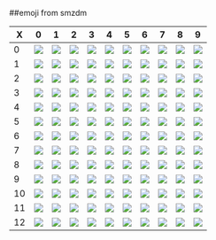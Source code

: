 ##emoji from smzdm

| X | 0 | 1 | 2 | 3 | 4 | 5 | 6 | 7 | 8 | 9 |
| - | - | - | - | - | - | - | - | - | - | - |
| 0 | ![](http://res.astraylinux.com/emoji/0.png) | ![](http://res.astraylinux.com/emoji/1.png) | ![](http://res.astraylinux.com/emoji/2.png) | ![](http://res.astraylinux.com/emoji/3.png) | ![](http://res.astraylinux.com/emoji/4.png) | ![](http://res.astraylinux.com/emoji/5.png) | ![](http://res.astraylinux.com/emoji/6.png) | ![](http://res.astraylinux.com/emoji/7.png) | ![](http://res.astraylinux.com/emoji/8.png) | ![](http://res.astraylinux.com/emoji/9.png) | 
| 1 | ![](http://res.astraylinux.com/emoji/10.png) | ![](http://res.astraylinux.com/emoji/11.png) | ![](http://res.astraylinux.com/emoji/12.png) | ![](http://res.astraylinux.com/emoji/13.png) | ![](http://res.astraylinux.com/emoji/14.png) | ![](http://res.astraylinux.com/emoji/15.png) | ![](http://res.astraylinux.com/emoji/16.png) | ![](http://res.astraylinux.com/emoji/17.png) | ![](http://res.astraylinux.com/emoji/18.png) | ![](http://res.astraylinux.com/emoji/19.png) | 
| 2 | ![](http://res.astraylinux.com/emoji/20.png) | ![](http://res.astraylinux.com/emoji/21.png) | ![](http://res.astraylinux.com/emoji/22.png) | ![](http://res.astraylinux.com/emoji/23.png) | ![](http://res.astraylinux.com/emoji/24.png) | ![](http://res.astraylinux.com/emoji/25.png) | ![](http://res.astraylinux.com/emoji/26.png) | ![](http://res.astraylinux.com/emoji/27.png) | ![](http://res.astraylinux.com/emoji/28.png) | ![](http://res.astraylinux.com/emoji/29.png) | 
| 3 | ![](http://res.astraylinux.com/emoji/30.png) | ![](http://res.astraylinux.com/emoji/31.png) | ![](http://res.astraylinux.com/emoji/32.png) | ![](http://res.astraylinux.com/emoji/33.png) | ![](http://res.astraylinux.com/emoji/34.png) | ![](http://res.astraylinux.com/emoji/35.png) | ![](http://res.astraylinux.com/emoji/36.png) | ![](http://res.astraylinux.com/emoji/37.png) | ![](http://res.astraylinux.com/emoji/38.png) | ![](http://res.astraylinux.com/emoji/39.png) | 
| 4 | ![](http://res.astraylinux.com/emoji/40.png) | ![](http://res.astraylinux.com/emoji/41.png) | ![](http://res.astraylinux.com/emoji/42.png) | ![](http://res.astraylinux.com/emoji/43.png) | ![](http://res.astraylinux.com/emoji/44.png) | ![](http://res.astraylinux.com/emoji/45.png) | ![](http://res.astraylinux.com/emoji/46.png) | ![](http://res.astraylinux.com/emoji/47.png) | ![](http://res.astraylinux.com/emoji/48.png) | ![](http://res.astraylinux.com/emoji/49.png) | 
| 5 | ![](http://res.astraylinux.com/emoji/50.png) | ![](http://res.astraylinux.com/emoji/51.png) | ![](http://res.astraylinux.com/emoji/52.png) | ![](http://res.astraylinux.com/emoji/53.png) | ![](http://res.astraylinux.com/emoji/54.png) | ![](http://res.astraylinux.com/emoji/55.png) | ![](http://res.astraylinux.com/emoji/56.png) | ![](http://res.astraylinux.com/emoji/57.png) | ![](http://res.astraylinux.com/emoji/58.png) | ![](http://res.astraylinux.com/emoji/59.png) | 
| 6 | ![](http://res.astraylinux.com/emoji/60.png) | ![](http://res.astraylinux.com/emoji/61.png) | ![](http://res.astraylinux.com/emoji/62.png) | ![](http://res.astraylinux.com/emoji/63.png) | ![](http://res.astraylinux.com/emoji/64.png) | ![](http://res.astraylinux.com/emoji/65.png) | ![](http://res.astraylinux.com/emoji/66.png) | ![](http://res.astraylinux.com/emoji/67.png) | ![](http://res.astraylinux.com/emoji/68.png) | ![](http://res.astraylinux.com/emoji/69.png) | 
| 7 | ![](http://res.astraylinux.com/emoji/70.png) | ![](http://res.astraylinux.com/emoji/71.png) | ![](http://res.astraylinux.com/emoji/72.png) | ![](http://res.astraylinux.com/emoji/73.png) | ![](http://res.astraylinux.com/emoji/74.png) | ![](http://res.astraylinux.com/emoji/75.png) | ![](http://res.astraylinux.com/emoji/76.png) | ![](http://res.astraylinux.com/emoji/77.png) | ![](http://res.astraylinux.com/emoji/78.png) | ![](http://res.astraylinux.com/emoji/79.png) | 
| 8 | ![](http://res.astraylinux.com/emoji/80.png) | ![](http://res.astraylinux.com/emoji/81.png) | ![](http://res.astraylinux.com/emoji/82.png) | ![](http://res.astraylinux.com/emoji/83.png) | ![](http://res.astraylinux.com/emoji/84.png) | ![](http://res.astraylinux.com/emoji/85.png) | ![](http://res.astraylinux.com/emoji/86.png) | ![](http://res.astraylinux.com/emoji/87.png) | ![](http://res.astraylinux.com/emoji/88.png) | ![](http://res.astraylinux.com/emoji/89.png) | 
| 9 | ![](http://res.astraylinux.com/emoji/90.png) | ![](http://res.astraylinux.com/emoji/91.png) | ![](http://res.astraylinux.com/emoji/92.png) | ![](http://res.astraylinux.com/emoji/93.png) | ![](http://res.astraylinux.com/emoji/94.png) | ![](http://res.astraylinux.com/emoji/95.png) | ![](http://res.astraylinux.com/emoji/96.png) | ![](http://res.astraylinux.com/emoji/97.png) | ![](http://res.astraylinux.com/emoji/98.png) | ![](http://res.astraylinux.com/emoji/99.png) | 
| 10 | ![](http://res.astraylinux.com/emoji/100.png) | ![](http://res.astraylinux.com/emoji/101.png) | ![](http://res.astraylinux.com/emoji/102.png) | ![](http://res.astraylinux.com/emoji/103.png) | ![](http://res.astraylinux.com/emoji/104.png) | ![](http://res.astraylinux.com/emoji/105.png) | ![](http://res.astraylinux.com/emoji/106.png) | ![](http://res.astraylinux.com/emoji/107.png) | ![](http://res.astraylinux.com/emoji/108.png) | ![](http://res.astraylinux.com/emoji/109.png) | 
| 11 | ![](http://res.astraylinux.com/emoji/110.png) | ![](http://res.astraylinux.com/emoji/111.png) | ![](http://res.astraylinux.com/emoji/112.png) | ![](http://res.astraylinux.com/emoji/113.png) | ![](http://res.astraylinux.com/emoji/114.png) | ![](http://res.astraylinux.com/emoji/115.png) | ![](http://res.astraylinux.com/emoji/116.png) | ![](http://res.astraylinux.com/emoji/117.png) | ![](http://res.astraylinux.com/emoji/118.png) | ![](http://res.astraylinux.com/emoji/119.png) | 
| 12 | ![](http://res.astraylinux.com/emoji/120.png) | ![](http://res.astraylinux.com/emoji/121.png) | ![](http://res.astraylinux.com/emoji/122.png) | ![](http://res.astraylinux.com/emoji/123.png) | ![](http://res.astraylinux.com/emoji/124.png) | ![](http://res.astraylinux.com/emoji/125.png) | ![](http://res.astraylinux.com/emoji/126.png) | ![](http://res.astraylinux.com/emoji/127.png) | ![](http://res.astraylinux.com/emoji/128.png) | ![](http://res.astraylinux.com/emoji/129.png) | 
